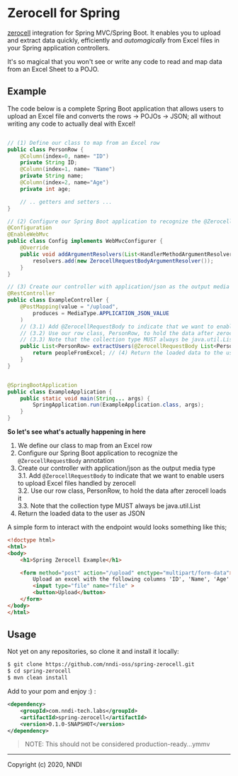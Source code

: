 Zerocell for Spring
===

[zerocell](https://github.com/creditdatamw/zerocell) integration for Spring MVC/Spring Boot. It enables you to upload and extract data quickly, efficiently and _automagically_ from Excel files in your Spring application controllers.

It's so magical that you won't see or write any code to read and map data from an Excel Sheet to a POJO.

## Example 

The code below is a complete Spring Boot application that allows users to upload an Excel file and converts the rows -> POJOs -> JSON; all without writing any code to actually deal with Excel!

```java

// (1) Define our class to map from an Excel row
public class PersonRow { 
    @Column(index=0, name= "ID")
    private String ID;
    @Column(index=1, name= "Name")
    private String name;
    @Column(index=2, name="Age")
    private int age;

    // .. getters and setters ... 
}

// (2) Configure our Spring Boot application to recognize the @ZerocellRequestBody annotation
@Configuration
@EnableWebMvc
public class Config implements WebMvcConfigurer {
    @Override
    public void addArgumentResolvers(List<HandlerMethodArgumentResolver> resolvers) {
        resolvers.add(new ZerocellRequestBodyArgumentResolver());
    }
}

// (3) Create our controller with application/json as the output media type
@RestController
public class ExampleController {
    @PostMapping(value = "/upload",
        produces = MediaType.APPLICATION_JSON_VALUE
    )
    // (3.1) Add @ZerocellRequestBody to indicate that we want to enable users to upload files
    // (3.2) Use our row class, PersonRow, to hold the data after zerocell loads it
    // (3.3) Note that the collection type MUST always be java.util.List
    public List<PersonRow> extractUsers(@ZerocellRequestBody List<PersonRow> peopleFromExcel) {
        return peopleFromExcel; // (4) Return the loaded data to the user
    }
}


@SpringBootApplication
public class ExampleApplication {
    public static void main(String... args) {
        SpringApplication.run(ExampleApplication.class, args);
    }
}
```

**So let's see what's actually happening in here**

1. We define our class to map from an Excel row
2. Configure our Spring Boot application to recognize the `@ZerocellRequestBody` annotation
3. Create our controller with application/json as the output media type    
  3.1. Add `@ZerocellRequestBody` to indicate that we want to enable users to upload Excel files handled by zerocell    
  3.2. Use our row class, PersonRow, to hold the data after zerocell loads it    
  3.3. Note that the collection type MUST always be java.util.List    
4. Return the loaded data to the user as JSON


A simple form to interact with the endpoint would looks something like this;

```html
<!doctype html>
<html>
<body>
    <h1>Spring Zerocell Example</h1>

    <form method="post" action="/upload" enctype="multipart/form-data">
        Upload an excel with the following columns 'ID', 'Name', 'Age'
        <input type="file" name="file" >
        <button>Upload</button>
    </form>
</body>
</html>
```

## Usage

Not yet on any repositories, so clone it and install it locally:

```sh
$ git clone https://github.com/nndi-oss/spring-zerocell.git
$ cd spring-zerocell
$ mvn clean install
``` 

Add to your pom and enjoy :) :

```xml
<dependency>
    <groupId>com.nndi-tech.labs</groupId>
    <artifactId>spring-zerocell</artifactId>
    <version>0.1.0-SNAPSHOT</version>
</dependency>
```

> NOTE: This should not be considered production-ready...ymmv

---

Copyright (c) 2020, NNDI